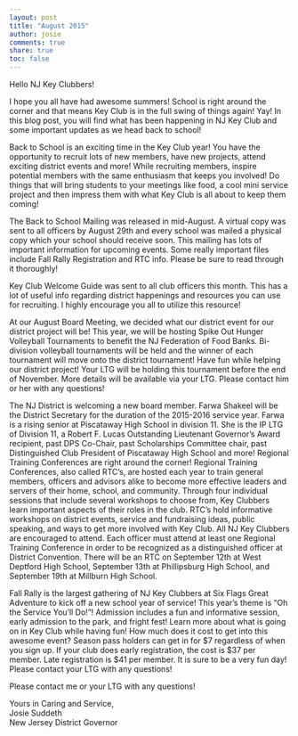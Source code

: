 ```yaml
---
layout: post
title: "August 2015"
author: josie
comments: true
share: true
toc: false
---
```


Hello NJ Key Clubbers!

I hope you all have had awesome summers! School is right around the corner and that means Key Club is in the full swing of things again! Yay! In this blog post, you will find what has been happening in NJ Key Club and some important updates as we head back to school!

Back to School is an exciting time in the Key Club year! You have the opportunity to recruit lots of new members, have new projects, attend exciting district events and more! While recruiting members, inspire potential members with the same enthusiasm that keeps you involved! Do things that will bring students to your meetings like food, a cool mini service project and then impress them with what Key Club is all about to keep them coming! 

The Back to School Mailing was released in mid-August. A virtual copy was sent to all officers by August 29th and every school was mailed a physical copy which your school should receive soon. This mailing has lots of important information for upcoming events. Some really important files include Fall Rally Registration and RTC info. Please be sure to read through it thoroughly!

Key Club Welcome Guide was sent to all club officers this month. This has a lot of useful info regarding district happenings and resources you can use for recruiting. I highly encourage you all to utilize this resource!

At our August Board Meeting, we decided what our district event for our district project will be! This year, we will be hosting Spike Out Hunger Volleyball Tournaments to benefit the NJ Federation of Food Banks. Bi-division volleyball tournaments will be held and the winner of each tournament will move onto the district tournament! Have fun while helping our district project! Your LTG will be holding this tournament before the end of November. More details will be available via your LTG. Please contact him or her with any questions!

The NJ District is welcoming a new board member. Farwa Shakeel will be the District Secretary for the duration of the 2015-2016 service year. Farwa is a rising senior at Piscataway High School in division 11. She is the IP LTG of Division 11, a Robert F. Lucas Outstanding Lieutenant Governor’s Award recipient, past DPS Co-Chair, past Scholarships Committee chair, past Distinguished Club President of Piscataway High School and more! 
Regional Training Conferences are right around the corner!  Regional Training Conferences, also called RTC’s, are hosted each year to train general members, officers and advisors alike to become more effective leaders and servers of their home, school, and community. Through four individual sessions that include several workshops to choose from, Key Clubbers learn important aspects of their roles in the club. RTC’s hold informative workshops on district events, service and fundraising ideas, public speaking, and ways to get more involved with Key Club. All NJ Key Clubbers are encouraged to attend. Each officer must attend at least one Regional Training Conference in order to be recognized as a distinguished officer at District Convention. There will be an RTC on September 12th at West Deptford High School, September 13th at Phillipsburg High School, and September 19th at Millburn High School. 

Fall Rally is the largest gathering of NJ Key Clubbers at Six Flags Great Adventure to kick off a new school year of service! This year’s theme is “Oh the Service You’ll Do!”! Admission includes a fun and informative session, early admission to the park, and fright fest! Learn more about what is going on in Key Club while having fun! How much does it cost to get into this awesome event? Season pass holders can get in for $7 regardless of when you sign up. If your club does early registration, the cost is $37 per member. Late registration is $41 per member. It is sure to be a very fun day! Please contact your LTG with any questions!

Please contact me or your LTG with any questions!

Yours in Caring and Service,
<br>Josie Suddeth
<br>New Jersey District Governor
